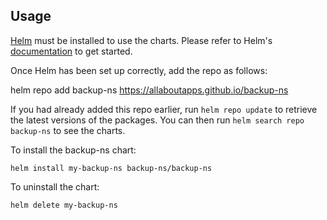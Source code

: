 ## Usage

[Helm](https://helm.sh) must be installed to use the charts.  Please refer to
Helm's [documentation](https://helm.sh/docs) to get started.

Once Helm has been set up correctly, add the repo as follows:

  helm repo add backup-ns https://allaboutapps.github.io/backup-ns

If you had already added this repo earlier, run `helm repo update` to retrieve
the latest versions of the packages.  You can then run `helm search repo
backup-ns` to see the charts.

To install the backup-ns chart:

    helm install my-backup-ns backup-ns/backup-ns

To uninstall the chart:

    helm delete my-backup-ns